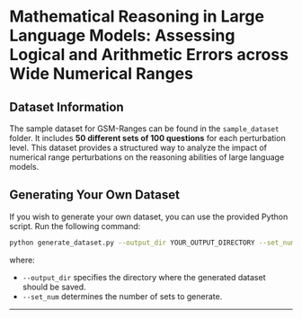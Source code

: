 # Mathematical Reasoning in Large Language Models: Assessing Logical and Arithmetic Errors across Wide Numerical Ranges

## Dataset Information

The sample dataset for GSM-Ranges can be found in the `sample_dataset` folder. It includes **50 different sets of 100 questions** for each perturbation level. This dataset provides a structured way to analyze the impact of numerical range perturbations on the reasoning abilities of large language models.

## Generating Your Own Dataset

If you wish to generate your own dataset, you can use the provided Python script. Run the following command:

```sh
python generate_dataset.py --output_dir YOUR_OUTPUT_DIRECTORY --set_num NUMBER_OF_SETS
```

where:
- `--output_dir` specifies the directory where the generated dataset should be saved.
- `--set_num` determines the number of sets to generate.

---
